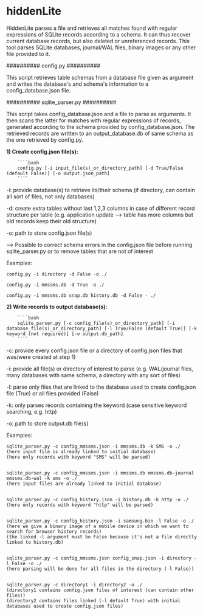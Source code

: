 # hiddenLite

HiddenLite parses a file and retrieves all matches found with regular expressions of SQLite records according to a schema. It can thus recover current database records, but also deleted or unreferenced records. This tool parses SQLite databases, journal/WAL files, binary images or any other file provided to it.


##########      config.py     ##########

This script retrieves table schemas from a database file given as argument and writes the database's and schema's information to a config_database.json file.


##########      sqlite_parser.py     ##########

This script takes config_database.json and a file to parse as arguments. It then scans the latter for matches with regular expressions of records, generated according to the schema provided by config_database.json. The retrieved records are written to an output_database.db of same schema as the one retrieved by config.py.


 
**1) Create config.json file(s):**

        ````bash
        config.py [-i input_file(s)_or_directory_path] [-d True/False (default False)] [-o output.json_path]
        ````

-i: provide database(s) to retrieve its/their schema (if directory, can contain all sort of files, not only databases)

-d: create extra tables without last 1,2,3 columns in case of different record structure per table 
(e.g. application update --> table has more columns but old records keep their old structure)

-o: path to store config.json file(s)


--> Possible to correct schema errors in the config.json file before running sqlite_parser.py or to remove tables that are not of interest



Examples:

    config.py -i directory -d False -o ./

    config.py -i mmssms.db -d True -o ./

    config.py -i mmssms.db snap.db history.db -d False - ./





**2) Write records to output database(s):**

        ````bash
        sqlite_parser.py [-c config_file(s)_or_directory_path] [-i database_file(s)_or_directory_path] [-l True/False (default True)] [-k keyword (not required)] [-o output.db_path]
        ````

-c: provide every config.json file or a directory of config.json files that was/were created at step 1)

-i: provide all file(s) or directory of interest to parse 
(e.g. WAL/journal files, many databases with same schema, a directory with any sort of files)

-l: parse only files that are linked to the database used to create config.json file (True) or all files provided (False)

-k: only parses records containing the keyword 
(case sensitive keyword searching, e.g. http)

-o: path to store output.db file(s)



Examples:

    sqlite_parser.py -c config_mmssms.json -i mmssms.db -k SMS -o ./
    (here input file is already linked to initial database)
    (here only records with keyword "SMS" will be parsed)
    

    sqlite_parser.py -c config_mmssms.json -i mmssms.db mmssms.db-journal mmssms.db-wal -k sms -o ./
    (here input files are already linked to initial database)


    sqlite_parser.py -c config_history.json -i history.db -k http -o ./
    (here only records with keyword "http" will be parsed)


    sqlite_parser.py -c config_history.json -i samsung.bin -l False -o ./
    (here we give a binary image of a mobile device in which we want to search for browser history records)
    (the linked -l argument must be False because it's not a file directly linked to history.db)


    sqlite_parser.py -c config_mmssms.json config_snap.json -i directory -l False -o ./
    (here parsing will be done for all files in the directory (-l False))


    sqlite_parser.py -c directory1 -i directory2 -o ./
    (directory1 contains config.json files of interest (can contain other files))
    (directory2 contains files linked (-l default True) with initial databases used to create config.json files)